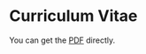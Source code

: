 # Curriculum Vitae

You can get the <a href="https://www.dropbox.com/s/1q5qvuxeh290zui/Zhizhen_CV_2022_February.pdf?dl=0" target="_blank">PDF</a> directly.
